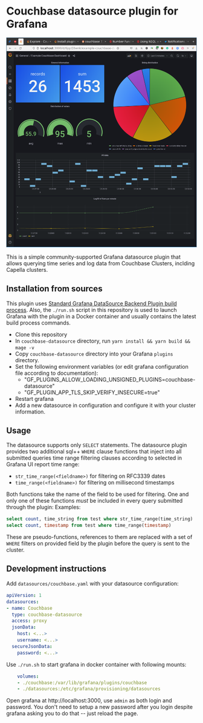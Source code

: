 # Couchbase datasource plugin for Grafana

!["Couchbase-powered dashboard"](res/dashboards.png "Example dashboard")

This is a simple community-supported Grafana datasource plugin that allows querying time series and log data from Couchbase Clusters, inclding Capella clusters.

## Installation from sources
This plugin uses [Standard Grafana DataSource Backend Plugin build process](https://grafana.com/developers/plugin-tools/tutorials/build-a-data-source-backend-plugin). Also, the `./run.sh` script in this repository is used to launch Grafana with the plugin in a Docker container and usually contains the latest build process commands.

* Clone this repository 
* In `couchbase-datasource` directory, run `yarn install && yarn build && mage -v`
* Copy `couchbase-datasource` directory into your Grafana `plugins` directory.
* Set the following environment variables (or edit grafana configuration file according to documentation):
    - "GF_PLUGINS_ALLOW_LOADING_UNSIGNED_PLUGINS=couchbase-datasource"
    - "GF_PLUGIN_APP_TLS_SKIP_VERIFY_INSECURE=true"
* Restart grafana
* Add a new datasource in configuration and configure it with your cluster information.

## Usage
The datasource supports only `SELECT` statements.
The datasource plugin provides two additional sql++ `WHERE` clause functions that inject into all submitted queries time range filtering clauses according to 
selected in Grafana UI report time range:
- `str_time_range(<fieldname>)` for filtering on RFC3339 dates
- `time_range(<fieldname>)` for filtering on millisecond timestamps

Both functions take the name of the field to be used for filtering. 
One and only one of these functions *must* be included in every query submitted through the plugin:
Examples:

```sql
select count, time_string from test where str_time_range(time_string)
select count, timestamp from test where time_range(timestamp)
```

These are pseudo-functions, references to them are replaced with a set of `WHERE` filters on provided field by the plugin before the query is sent to the cluster.


## Development instructions 
Add `datasources/couchbase.yaml` with your datasource configuration:
```yaml
apiVersion: 1
datasources:
- name: Couchbase
  type: couchbase-datasource
  access: proxy
  jsonData:
    host: <...>
    username: <...>
  secureJsonData:
    password: <...>
```

Use `./run.sh` to start grafana in docker container with following mounts:
```yaml
    volumes:
    - ./couchbase:/var/lib/grafana/plugins/couchbase
    - ./datasources:/etc/grafana/provisioning/datasources
```

Open grafana at http://localhost:3000, use `admin` as both login and password. 
You don't need to setup a new password after you login despite grafana asking you to do that -- just reload the page.
